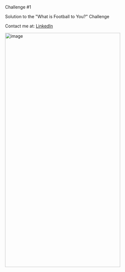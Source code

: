 Challenge #1

Solution to the "What is Football to You?" Challenge

Contact me at: [LinkedIn](https://www.linkedin.com/in/andrewstraight/)

<img width="377" height="766" alt="image" src="https://github.com/user-attachments/assets/e26d0b41-fe08-4a2c-b9fb-c40552d50f4c" />
